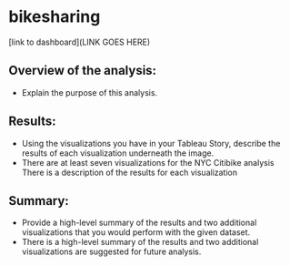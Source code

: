 # bikesharing
[link to dashboard](LINK GOES HERE)
## Overview of the analysis: 
* Explain the purpose of this analysis.
## Results: 
* Using the visualizations you have in your Tableau Story, describe the results of each visualization underneath the image.
* There are at least seven visualizations for the NYC Citibike analysis
There is a description of the results for each visualization
## Summary: 
* Provide a high-level summary of the results and two additional visualizations that you would perform with the given dataset.
* There is a high-level summary of the results and two additional visualizations are suggested for future analysis.
